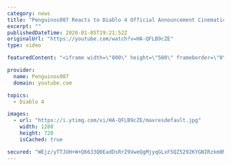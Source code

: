 ```yaml
---
category: news
title: "Penguinos007 Reacts to Diablo 4 Official Announcement Cinematic Trailer (Blizzcon 2019)"
excerpt: ""
publishedDateTime: 2020-01-05T19:21:52Z
originalUrl: "https://youtube.com/watch?v=HA-QFLB9cZE"
type: video

featuredContent: "<iframe width=\"800\" height=\"500\" frameborder=\"0\" src=\"https://www.youtube.com/embed/HA-QFLB9cZE\" allow=\"accelerometer; autoplay; encrypted-media; gyroscope; picture-in-picture\" allowfullscreen></iframe>"

provider:
  name: Penguinos007
  domain: youtube.com

topics:
  - Diablo 4

images:
  - url: "https://i.ytimg.com/vi/HA-QFLB9cZE/maxresdefault.jpg"
    width: 1280
    height: 720
    isCached: true

secured: "WEjz/yTTJUH+W+Q6633Q0EadDsRrZ9VweQgMjyqGLxF5QZ5292KYGNIRzkm0MJz5XN4D5L81zabQG8uvAG+eTQfdFBNlvH0KJBzWDMcXBtJS/0c8qNcKe/54aOlmD4tpOpm6vCo0YkfeSPQUyCLVK87nkvekhACD8f31whBM7pdnRbFrw8z+FpaqEUmD0lJfwyxrc6mjKmpB1K+iyO7RjOjYQ8QInT0ydj27rzo+46rIcR9vapFIxge5JQrW4w3gQo7sIRMP/bCnr+LKxKZ8z0v0wVw0YTvB6+CvwXNAQgjA+a7Ncf8FfU+LfHNqfPK8N4YImjgr+sKg/Q8jlJvIkbbMoZAZeFddMXDQkHkPqsKNt0XghLxxyeMVH9sZfw3Pspe/8oky2sfNrtfk1gkMSASSC/gZqvkrp8Ele9p0CjHHPT/dqtIQHZRmP0RRYboC;hZPV6UEVrt91Bg5fa/KMUg=="
---
```


